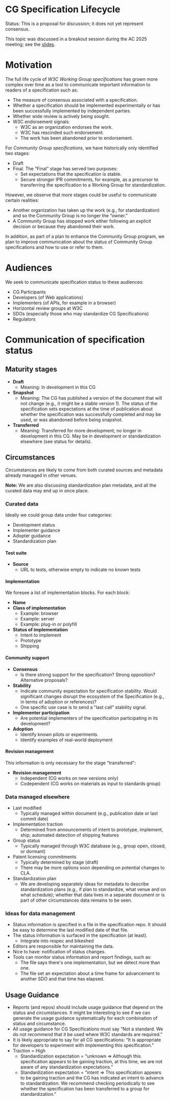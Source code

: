 # CG Specification Lifecycle
Status: This is a proposal for discussion; it does not yet represent consensus.

This topic was discussed in a breakout session during the AC 2025 meeting; see the [slides](https://www.w3.org/2025/Talks/cg-breakout-ac2025.pdf).

# Motivation

The full life cycle of _W3C Working Group specifications_ has grown more complex over time as a tool to communicate important information to readers of a specification such as:

* The measure of consensus associated with a specification.
* Whether a specification should be implemented experimentally or has been successfully implemented by independent parties.
* Whether wide review is actively being sought.
* W3C endorsement signals:
   * W3C as an organization endorses the work.
   * W3C has rescinded such endorsement.
   * The work has been abandoned prior to endorsement.

For _Community Group specifications_, we have historically only identified two stages:

* Draft
* Final. The “Final” stage has served two purposes:
   * Set expectations that the specification is stable.
   * Secure stronger IPR commitments, for example, as a precursor to transferring the specification to a Working Group for standardization.

However, we observe that more stages could be useful to communicate certain realities:

* Another organization has taken up the work (e.g., for standardization) and so the Community Group is no longer the “owner.”
* A Community Group has stopped work either following an explicit decision or because they abandoned their work.

In addition, as part of a plan to enhance the Community Group program, we plan to improve communication about the status of Community Group specifications and how to use or refer to them.

# Audiences

We seek to communicate specification status to these audiences:

* CG Participants
* Developers (of Web applications)
* Implementers (of APIs, for example in a browser)
* Horizontal review groups at W3C
* SDOs (especially those who may standardize CG Specifications)
* Regulators

# Communication of specification status

## Maturity stages

* **Draft**
   * Meaning: In development in this CG
* **Snapshot**
   * Meaning: The CG has published a version of the document that will not change (e.g., it might be a stable version 1). The status of the specification sets expectations at the time of publication about whether the specification was successfully completed and may be used, or was abandoned before being snapshot.
* **Transferred** 
   * Meaning: Transferred for more development; no longer in development in this CG. May be in development or standardization elsewhere (see status for details).

## Circumstances

Circumstances are likely to come from both curated sources and metadata already managed in other venues.

**Note:** We are also discussing standardization plan metadata, and all the curated data may end up in once place.

### Curated data

Ideally we could group data under four categories:

* Development status
* Implementer guidance
* Adopter guidance
* Standardization plan

#### Test suite

* **Source**
  * URL to tests, otherwise empty to indicate no known tests

#### Implementation

We foresee a list of implementation blocks. For each block:

* **Name**
* **Class of implementation** 
  * Example: browser
  * Example: server 
  * Example: plug-in or polyfill
* **Status of implementation**
  * Intent to implement
  * Prototype
  * Shipping

#### Community support

* **Consensus**  
  * Is there strong support for the specification? Strong opposition? Alternative proposals?
* **Stability**
  * Indicate community expectation for specification stability. Would significant changes disrupt the ecosystem of the Specification (e.g., in terms of adoption or references)?
  * One specific use case is to send a "last call" stability signal.
* **Implementer participation**  
  * Are potential implementers of the specification participating in its development?
* **Adoption**
  * Identify known pilots or experiments.
  * Identify examples of real-world deployment

#### Revision management

This information is only necessary for the stage "transferred":

* **Revision management**
  * Independent (CG works on new versions only)
  * Codependent (CG works on materials as input to standards group)
   
   
### Data managed elsewhere

* Last modified
  * Typically managed within document (e.g., publication date or last commit date)
* Implementation traction
  * Determined from announcements of intent to prototype, implement, ship; automated detection of shipping features
* Group status
  * Typically managed through W3C database (e.g., group open, closed, or dormant)
* Patent licensing commitments
  * Typically determined by stage (draft)
  * There may be more options soon depending on potential changes to CLA.
* Standardization plan
  * We are developing separately ideas for metadata to describe standardization plans (e.g., if plan to standardize, what venue and on what schedule); whether that data lives
in a separate document or is part of other circumstances data remains to be seen.

### Ideas for data management

* Status information is specified in a file in the specification repo. It should be easy to determine the last modified date of that file.
* The status information is surfaced in the specification (at least).
   * Integrate into respec and bikeshed
* Editors are responsible for maintaining the data.
* Nice to have: notification of status changes.
* Tools can monitor status information and report findings, such as:
   * The file says there's one implementation, but we detect more than one.
   * The file set an expectation about a time frame for advancement to another SDO and that time has elapsed.

## Usage Guidance

* Reports (and repos) should include usage guidance that depend on the status and circumstances. It might be interesting to see if we can generate the usage guidance systematically for each combination of status and circumstance.
* All usage guidance for CG Specifications must say “Not a standard. We do not recommend that it be used where W3C standards are required.” 
* It is likely appropriate to say for all CG specifications: “It is appropriate for developers to experiment with implementing this specification.”
* Traction = High
   * Standardization expectation = “unknown => Although this specification appears to be gaining traction, at this time, we are not aware of any standardization expectations.”
   * Standardization expectation = “intent => This specification appears to be gaining traction and the CG has indicated an intent to advance to standardization. We recommend checking periodically to see whether the specification has been transferred to a group for standardization.”

